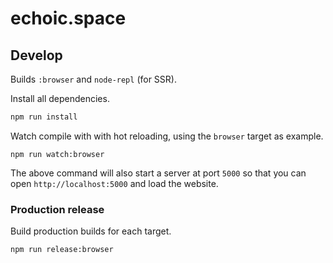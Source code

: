 

# echoic.space

## Develop

Builds `:browser` and `node-repl` (for SSR).

Install all dependencies.

```bash
npm run install
```

Watch compile with with hot reloading, using the `browser` target as example.

```
npm run watch:browser
```

The above command will also start a server at port `5000` so that you can open `http://localhost:5000` and load the website.

### Production release

Build production builds for each target.

```bash
npm run release:browser
```

